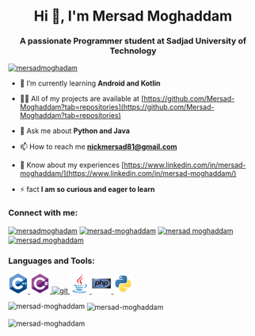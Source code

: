 <h1 align="center">Hi 👋, I'm Mersad Moghaddam</h1>
<h3 align="center">A passionate Programmer student at Sadjad University of Technology</h3>

<p align="left"> <a href="https://twitter.com/mersadmoghadam" target="blank"><img src="https://img.shields.io/twitter/follow/mersadmoghadam?logo=twitter&style=for-the-badge" alt="mersadmoghadam" /></a> </p>

- 🌱 I’m currently learning **Android and Kotlin**

- 👨‍💻 All of my projects are available at [https://github.com/Mersad-Moghaddam?tab=repositories](https://github.com/Mersad-Moghaddam?tab=repositories)

- 💬 Ask me about **Python and Java**

- 📫 How to reach me **nickmersad81@gmail.com**

- 📄 Know about my experiences [https://www.linkedin.com/in/mersad-moghaddam/](https://www.linkedin.com/in/mersad-moghaddam/)

- ⚡ fact **I am so curious and eager to learn**

<h3 align="left">Connect with me:</h3>
<p align="left">
<a href="https://twitter.com/mersadmoghadam" target="blank"><img align="center" src="https://raw.githubusercontent.com/rahuldkjain/github-profile-readme-generator/master/src/images/icons/Social/twitter.svg" alt="mersadmoghadam" height="30" width="40" /></a>
<a href="https://linkedin.com/in/mersad-moghaddam" target="blank"><img align="center" src="https://raw.githubusercontent.com/rahuldkjain/github-profile-readme-generator/master/src/images/icons/Social/linked-in-alt.svg" alt="mersad-moghaddam" height="30" width="40" /></a>
<a href="https://stackoverflow.com/users/mersad moghaddam" target="blank"><img align="center" src="https://raw.githubusercontent.com/rahuldkjain/github-profile-readme-generator/master/src/images/icons/Social/stack-overflow.svg" alt="mersad moghaddam" height="30" width="40" /></a>
<a href="https://instagram.com/mersad.moghaddam" target="blank"><img align="center" src="https://raw.githubusercontent.com/rahuldkjain/github-profile-readme-generator/master/src/images/icons/Social/instagram.svg" alt="mersad.moghaddam" height="30" width="40" /></a>
</p>

<h3 align="left">Languages and Tools:</h3>
<p align="left"> <a href="https://www.w3schools.com/cpp/" target="_blank" rel="noreferrer"> <img src="https://raw.githubusercontent.com/devicons/devicon/master/icons/cplusplus/cplusplus-original.svg" alt="cplusplus" width="40" height="40"/> </a> <a href="https://www.w3schools.com/cs/" target="_blank" rel="noreferrer"> <img src="https://raw.githubusercontent.com/devicons/devicon/master/icons/csharp/csharp-original.svg" alt="csharp" width="40" height="40"/> </a> <a href="https://git-scm.com/" target="_blank" rel="noreferrer"> <img src="https://www.vectorlogo.zone/logos/git-scm/git-scm-icon.svg" alt="git" width="40" height="40"/> </a> <a href="https://www.java.com" target="_blank" rel="noreferrer"> <img src="https://raw.githubusercontent.com/devicons/devicon/master/icons/java/java-original.svg" alt="java" width="40" height="40"/> </a> <a href="https://www.php.net" target="_blank" rel="noreferrer"> <img src="https://raw.githubusercontent.com/devicons/devicon/master/icons/php/php-original.svg" alt="php" width="40" height="40"/> </a> <a href="https://www.python.org" target="_blank" rel="noreferrer"> <img src="https://raw.githubusercontent.com/devicons/devicon/master/icons/python/python-original.svg" alt="python" width="40" height="40"/> </a> </p>

<p><img align="left" src="https://github-readme-stats.vercel.app/api/top-langs?username=mersad-moghaddam&show_icons=true&locale=en&layout=compact" alt="mersad-moghaddam" /></p>

<p>&nbsp;<img align="center" src="https://github-readme-stats.vercel.app/api?username=mersad-moghaddam&show_icons=true&locale=en" alt="mersad-moghaddam" /></p>

<p><img align="center" src="https://github-readme-streak-stats.herokuapp.com/?user=mersad-moghaddam&" alt="mersad-moghaddam" /></p>
